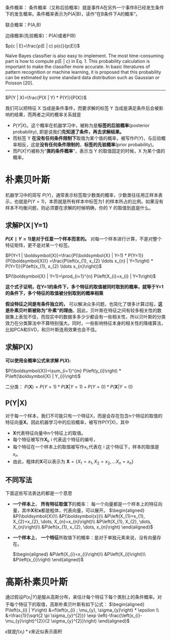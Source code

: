 条件概率：
条件概率（又称后验概率）就是事件A在另外一个事件B已经发生条件下的发生概率。条件概率表示为P(A|B)，读作“在B条件下A的概率”。

联合概率：P(A,B)

边缘概率(先验概率)：P(A)或者P(B)

$p(c | E)=\frac{p(E | c) p(c)}{p(E)}$

Naïve Bayes classifier is also easy to implement. The most time-consuming part is how to compute p(E | c) in Eq. 1. This probability calculation is important to make the classifier more accurate. In basic literatures of pattern recognition or machine learning, it is proposed that this probability can be estimated by some standard data distribution such as Gaussian or Poisson [20].
****
$P(Y | X)=\frac{P(X | Y) * P(Y)}{P(X)}$

我们可以把特征 X 当成是条件事件，而要求解的标签 Y 当成是满足条件后会被影响的结果，而两者之间的概率关系就是 
- $P(Y | X)$。这个概率在机器学习中，被称为是**标签的后验概率**(posterior probability), 即是说我们**先知道了条件，再去求解结果。** 
- 而标签 Y **在没有任何条件限制下**取值为某个值的概率，被写作$P(Y)$，与后验概率相反，这是**没有任何条件限制的**，**标签的先验概率**(prior probability)。
- 而$P(X|Y)$被称为“**类的条件概率**”，表示当 Y 的取值固定的时候，X 为某个值的概率。

# 朴素贝叶斯
机器学习中的简写 $P(Y)$，通常表示标签取少数类的概率，少数类往往用正样本表示，也就是$P(Y=1)$，本质就是所有样本中标签为1 的样本所占的比例。如果没有样本不均衡问题，则必须要在求解的时候明确，你的 Y 的取值到底是什么。
## 求解P(X∣Y=1)
**$P(X∣Y=1)$是对于任意一个样本而言的。** 对每一个样本进行计算，不是对整个特征矩阵，更不是对某一个标签。

$P(Y=1 | \boldsymbol{X})=\frac{P(\boldsymbol{X} | Y=1) * P(Y=1)}{P(\boldsymbol{X})} =\frac{P\left(x_{1}, x_{2} \ldots x_{n} | Y=1\right) * P(Y=1)}{P\left(x_{1}, x_{2} \ldots x_{n}\right)}$

$P(\boldsymbol{X} | Y=1)=\prod_{i=1}^{n} P\left(X_{i}=x_{i} | Y=1\right)$

**这个式子证明，在Y=1的条件下，多个特征的取值被同时取到的概率，就等于Y=1的条件下，多个特征的取值被分别取到的概率相乘**


**假设特征之间是有条件独立的，** 可以解决众多问题，也简化了很多计算过程，**这是朴素贝叶斯被称为”朴素“的理由**。因此，贝叶斯在特征之间有较多相关性的数据集上表现不佳，而现实中的数据多多少少都会有一些相关性，所以贝叶斯的分类效力在分类算法中不算特别强大。同时，一些影响特征本身的相关性的降维算法，比如PCA和SVD，和贝叶斯连用效果也会不佳。

## 求解P(X)
**可以使用全概率公式来求解 $P(X)$:**

$P(\boldsymbol{X})=\sum_{i=1}^{m} P\left(y_{i}\right) * P\left(\boldsymbol{X} | Y_{i}\right)$

二分类：
$P(\boldsymbol{X})=P(Y=1) * P(\boldsymbol{X} | Y=1)+P(Y=0) * P(\boldsymbol{X} | Y=0)$


## P(Y|X)
对于每一个样本，我们不可能只有一个特征X，而是会存在包含n个特征的取值的特征向量$\boldsymbol{X}$。因此机器学习中的后验概率，被写作P(Y|X)，其中
- $\boldsymbol{X}$代表特征向量中n个特征上的取值。
- 每个特征被写作$\boldsymbol{X_i}$, i 代表这个特征的编号，
- 每个特征在一个样本上的取值被写作$x_i$,代表在 i 这个特征下，样本的取值是$x_i$。
- 由此，粗体的$\boldsymbol{X}$可以表示为
$\boldsymbol{X} = \{X_1 = x_1,X_2 = x_2,...X_n = x_n\}$

## 不同写法
下面这些写法表达的都是一个意思

- **一个样本上**， **所有特征取值下**的概率：
每一个向量都是一个样本上的特征向量，其中$\boldsymbol{X}$和$\boldsymbol{x}$都是粗体，代表向量，可以展开。
$\begin{aligned}
&P(\boldsymbol{X})\\
&P(\boldsymbol{x})\\
&P\left(X_{1}=x_{1}, X_{2}=x_{2}, \dots, X_{n}=x_{n}\right)\\
&P\left(X_{1}, X_{2}, \dots, X_{n}\right)\\
&P\left(x_{1}, x_{2}, \dots, x_{n}\right)
\end{aligned}$

- **一个样本上**， **一个特征**所取值下的概率：是对于单独元素来说，没有向量存在。

  $\begin{aligned}
&P\left(X_{i}=x_{i}\right)\\
&P\left(X_{i}\right)\\
&P\left(x_{i}\right)
\end{aligned}$


# 高斯朴素贝叶斯
通过假设$P(x_i|Y)$是服从高斯分布，来估计每个特征下每个类别上的条件概率。对于每个特征下的取值，高斯朴素贝叶斯有如下公式：
$\begin{aligned}
P\left(x_{i} | Y\right) &=f\left(x_{i} ; \mu_{y}, \sigma_{y}\right) * \epsilon \\
&=\frac{1}{\sqrt{2 \pi \sigma_{y}^{2}}} \exp \left(-\frac{\left(x_{i}-\mu_{y}\right)^{2}}{2 \sigma_{y}^{2}}\right)
\end{aligned}$

$\epsilon$就是$f(x_i) * \epsilon$来近似表示面积